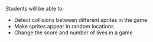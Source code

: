 Students will be able to:
- Detect collisions between different sprites in the game
- Make sprites appear in random locations
- Change the score and number of lives in a game
